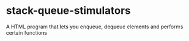 # stack-queue-stimulators
A HTML program that lets you enqueue, dequeue elements and performs certain functions
